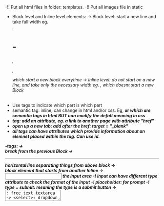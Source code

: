 <!-- NOTES ON LEARNING -->
-!! Put all html files in folder: templates.
-!! Put all images file in static
- Block level and Inline level elements:
   -> Block level: start a new line and take full width eg. <div>, <h1>-<h6>, <p>, <form> which start a new block everytime
   -> Inline level: do not start on a new line, and take only the necessary width eg. <span>, <imag> which doesnt start a new Block
- Use tags to indicate which part is which part
- semantic tag: inline, can change in html and/or css. Eg, <strong> or <em> which are semantic tags in html BUT can modify the defalt meaning in css
- <a> tag: add an attribute, eg. a link to another page with attribute "href"
- open up a new tab: add after the href: target = "_blank"
- all tags can have attributes which provide information about an elemnet placed within the tag. Can use id.

-tags:
  -> <br> break from the previous Block
  -> <hr> horizontal line separating things from above block
  -> <div> block element that starts from another Inline
  -> <input> the input area
      -! input can have different type attribute to check the format of the input
      -! placeholder: for prompt
      -! type = submit: meaning the type is a submit button
  -> <textarea>: free text textarea
  -> <select>: dropdown menu
  -> <option>: the options under dropdown menus
  -> <img src = "path/asd.jpg" alt="My Sample Image">
- HTML file is a webpage file which can be clicked and run straight away. HOWEVER, it's just a static file that does not connect to the server
- HTML semantic tags:
  -> <header>
  -> <footer>
  -> <aside>
  -> <main>
  -> <article>
  -> <nav>
  -> <section>
  -> <details>
- Give id to the sections/headers/blahblah coz there may be more than one section
- id: unique for every section (use # for css identification)
- class: can be re-used for many sections (use . for css identification)
- html cannot put logic, but jinja file with extension of html can have logic
- jinja's logic and syntax is very similar to python
- use type and various attributes of the input of the form to set the restriction
- html is for static presentation of the information on the web, while javascript is for interaction between front-end web browser and the users. When applied to an HTML document, JS can provide dynamic interactivity on websites.
- both JS and CSS can be built into html file
- javascript library/framework: react
- bootstrap: overall for everything
- sketch: image editor
- ORM library: database
- sqlite: lighter version of SQL, inbuilt-library in python for database building --> in sqlite, the whole databse will be a single file, ie. many many tables in a single file (it's not like a flat file)
- <script> tag give the space for javascript codes
- document object represents the whole page for scripts
- can use javascript to change the content in html by using innerHTML() function
- we can parse variable from python to html(have dynamic contain in python and display them on html)
- put the link of the bootstrap within the header tag
- grab the variable from the html input in python by setting the variable name in python!
- OMFG validator does EVERYTHING for you man!!! Why does python have such AMAZING library!!!
- Do not hardcode html for every page man! Imagine how much you need to change when you want to change one feature of it!
  Code one page and just use variables which are different for all pages!
- SQLite, a database engine that a DBMS uses as underlying software to make CRUD operations from database/A database engine is the underlying system that a database uses to function.
- SQLite is like MySQL and SQL Server, which are all database engines, while SQL is a query language used in these databases.
- SQL can be used for database query in different programming languages with different syntaxes
